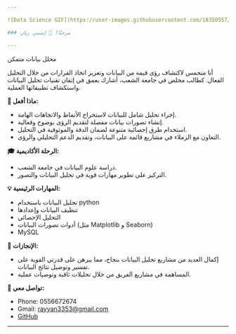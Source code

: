 ```yaml
---

![Data Science GIF](https://user-images.githubusercontent.com/18350557/176309783-0785949b-9127-417c-8b55-ab5a4333674e.gif)

### مرحبًا! 👋 إسمي ريان

---
```


محلل بيانات متمكن

أنا متحمس لاكتشاف رؤى قيمة من البيانات وتعزيز اتخاذ القرارات من خلال التحليل الفعال. كطالب مخلص في جامعة الشعب، أشارك بعمق في إتقان تقنيات تحليل البيانات واستكشاف تطبيقاتها العملية.

**🚀 ماذا أفعل:**
- إجراء تحليل شامل للبيانات لاستخراج الأنماط والاتجاهات الهامة.
- إنشاء تصورات بيانات مفصلة لتقديم الرؤى بوضوح وفعالية.
- استخدام طرق إحصائية متنوعة لضمان الدقة والموثوقية في التحليل.
- التعاون مع الزملاء في مشاريع قائمة على البيانات، وتقديم الدعم التحليلي والرؤى.

**🎓 الرحلة الأكاديمية:**
- دراسة علوم البيانات في جامعة الشعب.
- التركيز على تطوير مهارات قوية في تحليل البيانات والتصور.

**💡 المهارات الرئيسية:**
- تحليل البيانات باستخدام python
- تنظيف البيانات وإعدادها
- التحليل الإحصائي
- أدوات تصورات البيانات (مثل Matplotlib و Seaborn)
- MySQL

**🌟 الإنجازات:**
- إكمال العديد من مشاريع تحليل البيانات بنجاح، مما يبرهن على قدرتي القوية على تفسير وتوصيل نتائج البيانات.
- المساهمة في مشاريع الفريق من خلال تحليلات ثاقبة وتوصيات عملية.

**🔗 تواصل معي:**
- Phone: 0556672674
- Gmail: rayyan3353@gmail.com
- [GitHub](https://www.github.com/Rian1munassar)
  


---
